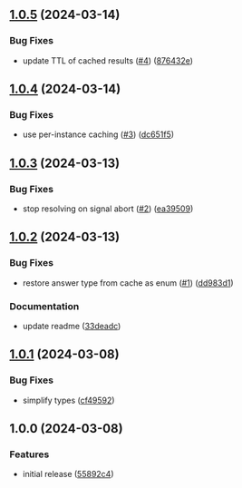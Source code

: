 ## [1.0.5](https://github.com/multiformats/js-dns/compare/v1.0.4...v1.0.5) (2024-03-14)


### Bug Fixes

* update TTL of cached results ([#4](https://github.com/multiformats/js-dns/issues/4)) ([876432e](https://github.com/multiformats/js-dns/commit/876432ea447edee27868e6e67a8c036697482522))

## [1.0.4](https://github.com/multiformats/js-dns/compare/v1.0.3...v1.0.4) (2024-03-14)


### Bug Fixes

* use per-instance caching ([#3](https://github.com/multiformats/js-dns/issues/3)) ([dc651f5](https://github.com/multiformats/js-dns/commit/dc651f59a9af430111b1d02606e1e3c2b4310804))

## [1.0.3](https://github.com/multiformats/js-dns/compare/v1.0.2...v1.0.3) (2024-03-13)


### Bug Fixes

* stop resolving on signal abort ([#2](https://github.com/multiformats/js-dns/issues/2)) ([ea39509](https://github.com/multiformats/js-dns/commit/ea3950967dca7a84442388419eb26a0ac1db8fe6))

## [1.0.2](https://github.com/multiformats/js-dns/compare/v1.0.1...v1.0.2) (2024-03-13)


### Bug Fixes

* restore answer type from cache as enum ([#1](https://github.com/multiformats/js-dns/issues/1)) ([dd983d1](https://github.com/multiformats/js-dns/commit/dd983d1ab135ac4376343e5bd3f798f14f4c7af7))


### Documentation

* update readme ([33deadc](https://github.com/multiformats/js-dns/commit/33deadcb3f9ff01ba2d9323cd05519c77ab99761))

## [1.0.1](https://github.com/multiformats/js-dns/compare/v1.0.0...v1.0.1) (2024-03-08)


### Bug Fixes

* simplify types ([cf49592](https://github.com/multiformats/js-dns/commit/cf4959217b03a5b3d9ac8cd11a7bb61453425a6f))

## 1.0.0 (2024-03-08)


### Features

* initial release ([55892c4](https://github.com/multiformats/js-dns/commit/55892c433352fa9488bee0dc680bc78d44a52566))
